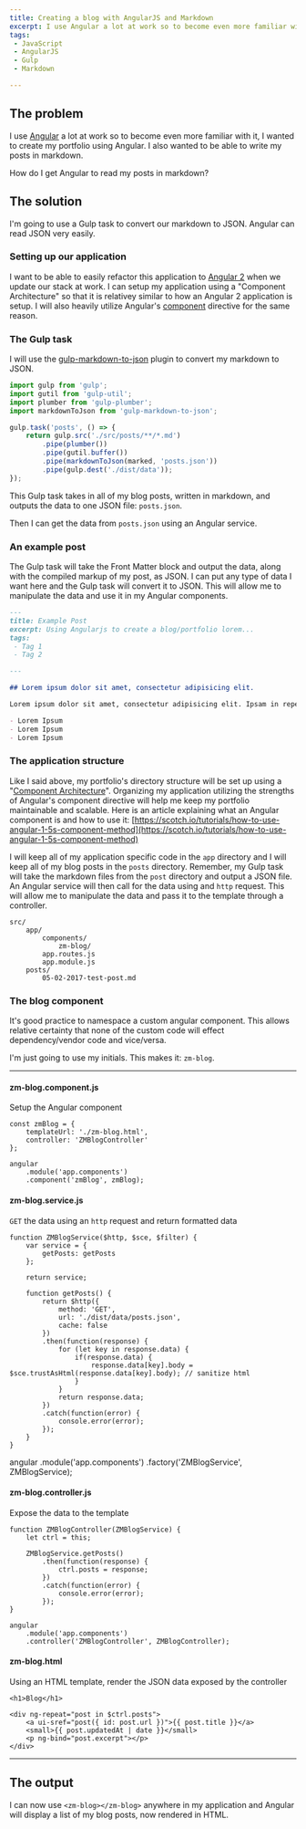 ```yaml
---
title: Creating a blog with AngularJS and Markdown
excerpt: I use Angular a lot at work so to become even more familiar with it, I wanted to create my portfolio using Angular. I also wanted to be able to write my posts in markdown.
tags:
 - JavaScript
 - AngularJS
 - Gulp
 - Markdown

---
```


## The problem

I use  [Angular](https://angularjs.org/) a lot at work so to become even more familiar with it, I wanted to create my portfolio using Angular. I also wanted to be able to write my posts in markdown.

How do I get Angular to read my posts in markdown?

## The solution

I'm going to use a Gulp task to convert our markdown to JSON. Angular can read JSON very easily.

### Setting up our application

I want to be able to easily refactor this application to [Angular 2](https://angular.io/) when we update our stack at work. I can setup my application using a "Component Architecture" so that it is relativey similar to how an Angular 2 application is setup. I will also heavily utilize Angular's [component](https://docs.angularjs.org/guide/component) directive for the same reason.

### The Gulp task

I will use the [gulp-markdown-to-json](https://github.com/sparkartgroup/gulp-markdown-to-json) plugin to convert my markdown to JSON. 

```javascript
import gulp from 'gulp';
import gutil from 'gulp-util';
import plumber from 'gulp-plumber';
import markdownToJson from 'gulp-markdown-to-json';

gulp.task('posts', () => {
	return gulp.src('./src/posts/**/*.md')
		.pipe(plumber())
		.pipe(gutil.buffer())
		.pipe(markdownToJson(marked, 'posts.json'))
		.pipe(gulp.dest('./dist/data'));
});
```

This Gulp task takes in all of my blog posts, written in markdown, and outputs the data to one JSON file: `posts.json`.

Then I can get the data from `posts.json` using an Angular service.

### An example post

The Gulp task will take the Front Matter block and output the data, along with the compiled markup of my post, as JSON. I can put any type of data I want here and the Gulp task will convert it to JSON. This will allow me to manipulate the data and use it in my Angular components.

```markdown
---
title: Example Post
excerpt: Using Angularjs to create a blog/portfolio lorem...
tags:
 - Tag 1
 - Tag 2

---

## Lorem ipsum dolor sit amet, consectetur adipisicing elit.

Lorem ipsum dolor sit amet, consectetur adipisicing elit. Ipsam in repellat suscipit maiores possimus aliquam hic distinctio, quas commodi, eaque tempora iusto ratione, nostrum adipisci quidem quasi! Numquam tempore, itaque.

- Lorem Ipsum
- Lorem Ipsum
- Lorem Ipsum
```

### The application structure

Like I said above, my portfolio's directory structure will be set up using a "[Component Architecture](https://docs.angularjs.org/guide/component)". Organizing my application utilizing the strengths of Angular's component directive will help me keep my portfolio maintainable and scalable. Here is an article explaining what an Angular component is and how to use it: [https://scotch.io/tutorials/how-to-use-angular-1-5s-component-method](https://scotch.io/tutorials/how-to-use-angular-1-5s-component-method)

I will keep all of my application specific code in the `app` directory and I will keep all of my blog posts in the `posts` directory. Remember, my Gulp task will take the markdown files from the `post` directory and output a JSON file. An Angular service will then call for the data using and `http` request. This will allow me to manipulate the data and pass it to the template through a controller.

```
src/
	app/
		components/
			zm-blog/
		app.routes.js
		app.module.js
	posts/
		05-02-2017-test-post.md
```

### The blog component

It's good practice to namespace a custom angular component. This allows relative certainty that none of the custom code will effect dependency/vendor code and vice/versa. 

I'm just going to use my initials. This makes it: `zm-blog`.

---

#### zm-blog.component.js

Setup the Angular component

	const zmBlog = {
		templateUrl: './zm-blog.html',
		controller: 'ZMBlogController'
	};

	angular
		.module('app.components')
		.component('zmBlog', zmBlog);

#### zm-blog.service.js

`GET` the data using an `http` request and return formatted data

	function ZMBlogService($http, $sce, $filter) {
		var service = {
			getPosts: getPosts
		};

		return service;

		function getPosts() {
			return $http({
				method: 'GET',
				url: './dist/data/posts.json',
				cache: false
			})
			.then(function(response) {
				for (let key in response.data) {
					if(response.data) {
						response.data[key].body = $sce.trustAsHtml(response.data[key].body); // sanitize html
					}
				}
				return response.data;
			})
			.catch(function(error) {
				console.error(error);
			});
		}
	}

angular
	.module('app.components')
	.factory('ZMBlogService', ZMBlogService);

#### zm-blog.controller.js

Expose the data to the template

	function ZMBlogController(ZMBlogService) {
		let ctrl = this;

		ZMBlogService.getPosts()
			.then(function(response) {
				ctrl.posts = response;
			})
			.catch(function(error) {
				console.error(error);
			});
	}

	angular
		.module('app.components')
		.controller('ZMBlogController', ZMBlogController);

#### zm-blog.html

Using an HTML template, render the JSON data exposed by the controller

	<h1>Blog</h1>

	<div ng-repeat="post in $ctrl.posts">
		<a ui-sref="post({ id: post.url })">{{ post.title }}</a>
		<small>{{ post.updatedAt | date }}</small>
		<p ng-bind="post.excerpt"></p>
	</div>

---

## The output

I can now use `<zm-blog></zm-blog>` anywhere in my application and Angular will display a list of my blog posts, now rendered in HTML.

